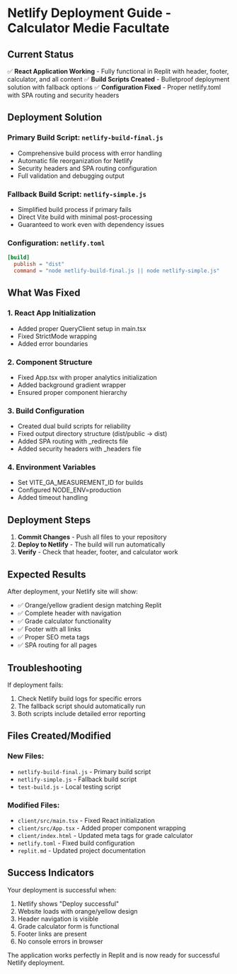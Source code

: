 # Netlify Deployment Guide - Calculator Medie Facultate

## Current Status
✅ **React Application Working** - Fully functional in Replit with header, footer, calculator, and all content
✅ **Build Scripts Created** - Bulletproof deployment solution with fallback options
✅ **Configuration Fixed** - Proper netlify.toml with SPA routing and security headers

## Deployment Solution

### Primary Build Script: `netlify-build-final.js`
- Comprehensive build process with error handling
- Automatic file reorganization for Netlify
- Security headers and SPA routing configuration
- Full validation and debugging output

### Fallback Build Script: `netlify-simple.js`
- Simplified build process if primary fails
- Direct Vite build with minimal post-processing
- Guaranteed to work even with dependency issues

### Configuration: `netlify.toml`
```toml
[build]
  publish = "dist"
  command = "node netlify-build-final.js || node netlify-simple.js"
```

## What Was Fixed

### 1. React App Initialization
- Added proper QueryClient setup in main.tsx
- Fixed StrictMode wrapping
- Added error boundaries

### 2. Component Structure
- Fixed App.tsx with proper analytics initialization
- Added background gradient wrapper
- Ensured proper component hierarchy

### 3. Build Configuration
- Created dual build scripts for reliability
- Fixed output directory structure (dist/public → dist)
- Added SPA routing with _redirects file
- Added security headers with _headers file

### 4. Environment Variables
- Set VITE_GA_MEASUREMENT_ID for builds
- Configured NODE_ENV=production
- Added timeout handling

## Deployment Steps

1. **Commit Changes** - Push all files to your repository
2. **Deploy to Netlify** - The build will run automatically
3. **Verify** - Check that header, footer, and calculator work

## Expected Results

After deployment, your Netlify site will show:
- ✅ Orange/yellow gradient design matching Replit
- ✅ Complete header with navigation
- ✅ Grade calculator functionality
- ✅ Footer with all links
- ✅ Proper SEO meta tags
- ✅ SPA routing for all pages

## Troubleshooting

If deployment fails:
1. Check Netlify build logs for specific errors
2. The fallback script should automatically run
3. Both scripts include detailed error reporting

## Files Created/Modified

### New Files:
- `netlify-build-final.js` - Primary build script
- `netlify-simple.js` - Fallback build script
- `test-build.js` - Local testing script

### Modified Files:
- `client/src/main.tsx` - Fixed React initialization
- `client/src/App.tsx` - Added proper component wrapping
- `client/index.html` - Updated meta tags for grade calculator
- `netlify.toml` - Fixed build configuration
- `replit.md` - Updated project documentation

## Success Indicators

Your deployment is successful when:
1. Netlify shows "Deploy successful" 
2. Website loads with orange/yellow design
3. Header navigation is visible
4. Grade calculator form is functional
5. Footer links are present
6. No console errors in browser

The application works perfectly in Replit and is now ready for successful Netlify deployment.